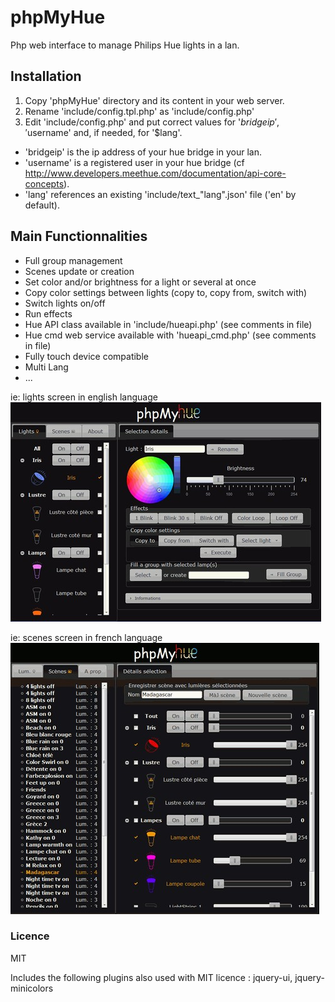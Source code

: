 # phpMyHue
Php web interface to manage Philips Hue lights in a lan.

## Installation
1. Copy 'phpMyHue' directory and its content in your web server.
2. Rename 'include/config.tpl.php' as 'include/config.php'
3. Edit 'include/config.php' and put correct values for '$bridgeip', '$username' and, if needed, for '$lang'.  
* 'bridgeip' is the ip address of your hue bridge in your lan.  
* 'username' is a registered user in your hue bridge (cf http://www.developers.meethue.com/documentation/api-core-concepts).  
* 'lang' references an existing 'include/text_"lang".json' file ('en' by default).  

## Main Functionnalities
* Full group management
* Scenes update or creation
* Set color and/or brightness for a light or several at once
* Copy color settings between lights (copy to, copy from, switch with)
* Switch lights on/off
* Run effects
* Hue API class available in 'include/hueapi.php' (see comments in file)
* Hue cmd web service available with 'hueapi_cmd.php' (see comments in file)
* Fully touch device compatible
* Multi Lang
* ...

ie: lights screen in english language
![screenshot](screen1_pmh.jpg)

ie: scenes screen in french language
![screenshot](screen2_pmh.jpg)

### Licence
MIT

Includes the following plugins also used with MIT licence : jquery-ui, jquery-minicolors

